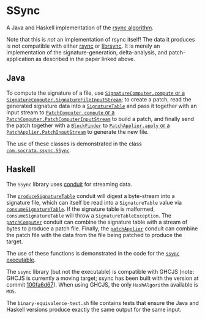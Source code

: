 SSync
=====

A Java and Haskell implementation of the [rsync algorithm](http://rsync.samba.org/tech_report/).

Note that this is _not_ an implementation of rsync itself!  The data
it produces is not compatible with either
[rsync](http://rsync.samba.org/) or
[librsync](http://librsync.sourceforge.net/).  It is merely an
implementation of the signature-generation, delta-analysis, and
patch-application as described in the paper linked above.

Java
----

To compute the signature of a file, use
[`SignatureComputer.compute` or a `SignatureComputer.SignatureFileInputStream`](src/main/java/com/socrata/ssync/SignatureComputer.java);
to create a patch, read the generated signature data into a
[`SignatureTable`](src/main/java/com/socrata/syync/SignatureTable.java)
and pass it together with an input stream to
[`PatchComputer.compute` or a `PatchComputer.PatchComputerInputStream`](src/main/java/com/socrata/ssync/PatchComputer.java)
to build a patch, and finally send the patch together with a
[`BlockFinder`](src/main/java/com/socrata/ssync/BlockFinder.java) to
[`PatchApplier.apply` or a `PatchApplier.PatchInputStream`](src/main/java/com/socrata/ssync/PatchApplier.java)
to generate the new file.

The use of these classes is demonstrated in the class
[`com.socrata.ssync.SSync`](src/main/java/com/socrata/ssync/SSync.java).

Haskell
-------

The `SSync` library uses
[conduit](http://hackage.haskell.org/package/conduit) for streaming data.

The
[`produceSignatureTable`](src/main/haskell/SSync/SignatureComputer.hs)
conduit will digest a byte-stream into a signature file, which can
itself be read into a `SignatureTable` value via
[`consumeSignatureTable`](src/main/haskell/SSync/SignatureTable.hs).
If the signature table is malformed, `consumeSignatureTable` will
throw a `SignatureTableException`.  The
[`patchComputer`](src/main/haskell/SSync/PatchComputer.hs) conduit can
combine the signature table with a stream of bytes to produce a patch
file.  Finally, the
[`patchApplier`](src/main/haskell/SSync/PatchApplier.hs) conduit can
combine the patch file with the data from the file being patched to
produce the target.

The use of these functions is demonstrated in the code for the
[`ssync` executable](src/main/haskell-exe/Main.hs).

The `ssync` library (but not the executable) is compatible with GHCJS
(note: GHCJS is currently a moving target; ssync has been built with
the version at commit
[100fa6d67](https://www.github.com/ghcjs/ghcjs/tree/100fa6d6713ba237ea08b29064ad2acfca3162fb)).
When using GHCJS, the only `HashAlgorithm` available is `MD5`.

The `binary-equivalence-test.sh` file contains tests that ensure the
Java and Haskell versions produce exactly the same output for the same
input.
